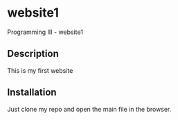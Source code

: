 # website1
Programming III - website1
## Description
This is my first website

## Installation
Just clone my repo and open the main file in the browser.
